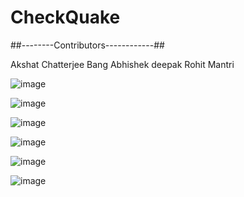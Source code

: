 # CheckQuake


##--------Contributors------------##

Akshat Chatterjee
Bang Abhishek deepak
Rohit Mantri


![image](https://user-images.githubusercontent.com/68838873/190490031-5c8032ca-2205-44f5-bca0-305603cffbb4.png)

![image](https://user-images.githubusercontent.com/68838873/190490165-52d4e0b1-109d-4260-a94f-1d73d37d2033.png)

![image](https://user-images.githubusercontent.com/68838873/190490237-c4e6759a-bc73-4893-95b7-1cbd65628537.png)

![image](https://user-images.githubusercontent.com/68838873/190490322-af8d2c50-5045-4b7a-85e6-e192b8cda961.png)

![image](https://user-images.githubusercontent.com/68838873/190490364-88f12aaa-b393-410b-87b4-69852dd136ad.png)

![image](https://user-images.githubusercontent.com/68838873/190490404-5ba111b8-ff04-408a-83a1-394c06466781.png)
